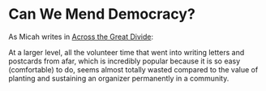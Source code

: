 # Can We Mend Democracy?

As Micah writes in [Across the Great Divide](https://theconnector.substack.com/p/across-the-great-divide): 

At a larger level, all the volunteer time that went into writing letters and postcards from afar, which is incredibly popular because it is so easy (comfortable) to do, seems almost totally wasted compared to the value of planting and sustaining an organizer permanently in a community.

